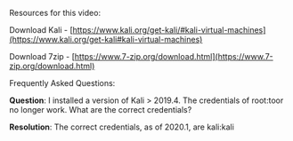 Resources for this video:

Download Kali - [https://www.kali.org/get-kali/#kali-virtual-machines](https://www.kali.org/get-kali#kali-virtual-machines)

Download 7zip - [https://www.7-zip.org/download.html](https://www.7-zip.org/download.html)

Frequently Asked Questions:

**Question**: I installed a version of Kali > 2019.4. The credentials of root:toor no longer work. What are the correct credentials?

**Resolution**: The correct credentials, as of 2020.1, are kali:kali